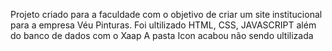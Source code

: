 Projeto criado para a faculdade com o objetivo de criar um site institucional para a empresa Véu Pinturas.
Foi ultilizado HTML, CSS, JAVASCRIPT além do banco de dados com o Xaap
A pasta Icon acabou não sendo ultilizada
